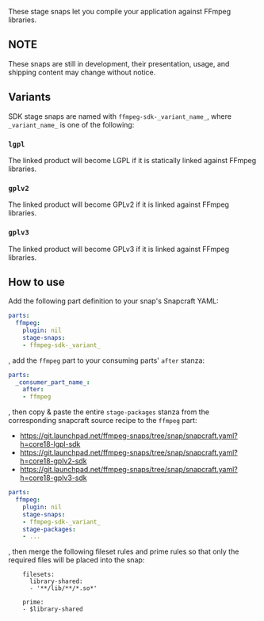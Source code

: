 These stage snaps let you compile your application against FFmpeg libraries.

## NOTE
These snaps are still in development, their presentation, usage, and shipping content may change without notice.

## Variants
SDK stage snaps are named with `ffmpeg-sdk-_variant_name_`, where `_variant_name_` is one of the following:

### `lgpl`
The linked product will become LGPL if it is statically linked against FFmpeg libraries.

### `gplv2`
The linked product will become GPLv2 if it is linked against FFmpeg libraries.

### `gplv3`
The linked product will become GPLv3 if it is linked against FFmpeg libraries.

## How to use
Add the following part definition to your snap's Snapcraft YAML:

```yaml
parts:
  ffmpeg:
    plugin: nil
    stage-snaps:
    - ffmpeg-sdk-_variant_
```

, add the `ffmpeg` part to your consuming parts' `after` stanza:

```yaml
parts:
  _consumer_part_name_:
    after:
    - ffmpeg
```

, then copy & paste the entire `stage-packages` stanza from the corresponding snapcraft source recipe to the `ffmpeg` part:

* https://git.launchpad.net/ffmpeg-snaps/tree/snap/snapcraft.yaml?h=core18-lgpl-sdk
* https://git.launchpad.net/ffmpeg-snaps/tree/snap/snapcraft.yaml?h=core18-gplv2-sdk
* https://git.launchpad.net/ffmpeg-snaps/tree/snap/snapcraft.yaml?h=core18-gplv3-sdk

```yaml
parts:
  ffmpeg:
    plugin: nil
    stage-snaps:
    - ffmpeg-sdk-_variant_
    stage-packages:
    - ...
```

, then merge the following fileset rules and prime rules so that only the required files will be placed into the snap:

```
    filesets:
      library-shared:
      - '**/lib/**/*.so*'

    prime:
    - $library-shared
```
